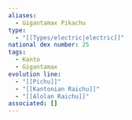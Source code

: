 ```yaml
---
aliases:
  - Gigantamax Pikachu
type:
  - "[[Types/electric|electric]]"
national dex number: 25
tags:
  - Kanto
  - Gigantamax
evolution line:
  - "[[Pichu]]"
  - "[[Kantonian Raichu]]"
  - "[[Alolan Raichu]]"
associated: []
---
```

